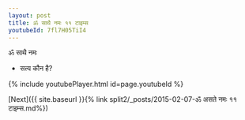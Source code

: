 ```yaml
---
layout: post
title: ॐ साथै नमः ११ टाइम्स
youtubeId: 7fl7H05TiI4
---
```

 
 
 ॐ साथै नमः  
 
 -  सत्य कौन है? 
 
  
 
  
 
 
 
 
 
 


{% include youtubePlayer.html id=page.youtubeId %}
 
[Next]({{ site.baseurl }}{% link  split2/_posts/2015-02-07-ॐ असते नमः ११ टाइम्स.md%})
 
